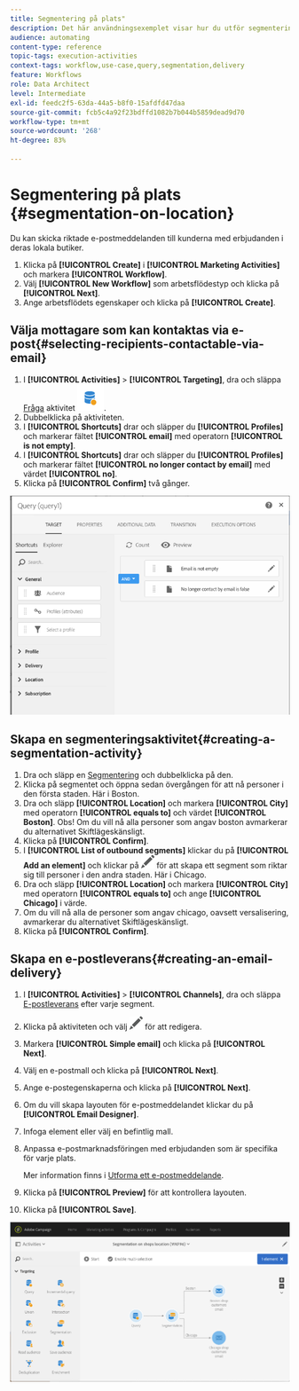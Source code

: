 ```yaml
---
title: Segmentering på plats"
description: Det här användningsexemplet visar hur du utför segmentering på plats.
audience: automating
content-type: reference
topic-tags: execution-activities
context-tags: workflow,use-case,query,segmentation,delivery
feature: Workflows
role: Data Architect
level: Intermediate
exl-id: feedc2f5-63da-44a5-b8f0-15afdfd47daa
source-git-commit: fcb5c4a92f23bdffd1082b7b044b5859dead9d70
workflow-type: tm+mt
source-wordcount: '268'
ht-degree: 83%

---
```


# Segmentering på plats {#segmentation-on-location}

Du kan skicka riktade e-postmeddelanden till kunderna med erbjudanden i deras lokala butiker.

1. Klicka på **[!UICONTROL Create]** i **[!UICONTROL Marketing Activities]** och markera **[!UICONTROL Workflow]**.
1. Välj **[!UICONTROL New Workflow]** som arbetsflödestyp och klicka på **[!UICONTROL Next]**.
1. Ange arbetsflödets egenskaper och klicka på **[!UICONTROL Create]**.

## Välja mottagare som kan kontaktas via e-post{#selecting-recipients-contactable-via-email}

1. I **[!UICONTROL Activities]** > **[!UICONTROL Targeting]**, dra och släppa [Fråga](../../automating/using/query.md) aktivitet ![](assets/query.png).
1. Dubbelklicka på aktiviteten.
1. I **[!UICONTROL Shortcuts]** drar och släpper du **[!UICONTROL Profiles]** och markerar fältet **[!UICONTROL email]** med operatorn **[!UICONTROL is not empty]**.
1. I **[!UICONTROL Shortcuts]** drar och släpper du **[!UICONTROL Profiles]** och markerar fältet **[!UICONTROL no longer contact by email]** med värdet **[!UICONTROL no]**.
1. Klicka på **[!UICONTROL Confirm]** två gånger.

![](assets/wf-complement-query.png)

## Skapa en segmenteringsaktivitet{#creating-a-segmentation-activity}

1. Dra och släpp en [Segmentering](../../automating/using/segmentation.md) och dubbelklicka på den.
1. Klicka på segmentet och öppna sedan övergången för att nå personer i den första staden. Här i Boston.
1. Dra och släpp **[!UICONTROL Location]** och markera **[!UICONTROL City]** med operatorn **[!UICONTROL equals to]** och värdet **[!UICONTROL Boston]**.
Obs! Om du vill nå alla personer som angav boston avmarkerar du alternativet Skiftlägeskänsligt.
1. Klicka på **[!UICONTROL Confirm]**.
1. I **[!UICONTROL List of outbound segments]** klickar du på **[!UICONTROL Add an element]** och klickar på ![](assets/edit_darkgrey-24px.png) för att skapa ett segment som riktar sig till personer i den andra staden. Här i Chicago.
1. Dra och släpp **[!UICONTROL Location]** och markera **[!UICONTROL City]** med operatorn **[!UICONTROL equals to]** och ange **[!UICONTROL Chicago]** i värde.
1. Om du vill nå alla de personer som angav chicago, oavsett versalisering, avmarkerar du alternativet Skiftlägeskänsligt.
1. Klicka på **[!UICONTROL Confirm]**.

## Skapa en e-postleverans{#creating-an-email-delivery}

1. I **[!UICONTROL Activities]** > **[!UICONTROL Channels]**, dra och släppa [E-postleverans](../../automating/using/email-delivery.md) efter varje segment.
1. Klicka på aktiviteten och välj ![](assets/edit_darkgrey-24px.png) för att redigera.
1. Markera **[!UICONTROL Simple email]** och klicka på **[!UICONTROL Next]**.
1. Välj en e-postmall och klicka på **[!UICONTROL Next]**.
1. Ange e-postegenskaperna och klicka på **[!UICONTROL Next]**.
1. Om du vill skapa layouten för e-postmeddelandet klickar du på **[!UICONTROL Email Designer]**.
1. Infoga element eller välj en befintlig mall.
1. Anpassa e-postmarknadsföringen med erbjudanden som är specifika för varje plats.

   Mer information finns i [Utforma ett e-postmeddelande](../../designing/using/designing-from-scratch.md#designing-an-email-content-from-scratch).

1. Klicka på **[!UICONTROL Preview]** för att kontrollera layouten.
1. Klicka på **[!UICONTROL Save]**.

![](assets/wf-segmentation-location.png)
